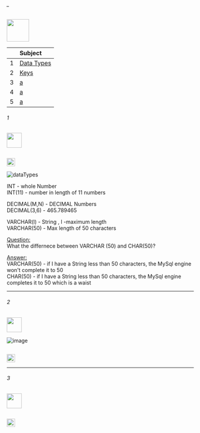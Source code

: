 ###### _

<img src="https://img.shields.io/badge/-Basic Concepts%20-blue" height=60px>

|     |  Subject           |
|:---:|:------------------------------| 
|  1  |[Data Types](#1)   | 
|  2  |[Keys](#2)   | 
|  3  |[a](#3)   | 
|  4  |[a](#4)   | 
|  5  |[a](#5)   | 

###### 1

<img src="https://img.shields.io/badge/-1. Data Types %20-blue" height=40px>

```java
```

[<img src="https://img.shields.io/badge/-Back to top%20-brown" height=22px>](#_)


![dataTypes](https://user-images.githubusercontent.com/36256986/158463506-c95ccea7-e00b-4b3f-be5b-fab4d909a601.png)

INT - whole Number</br>
	INT(11)  - number in length of 11 numbers</br>
	
DECIMAL(M,N) - DECIMAL Numbers</br>
	DECIMAL(3,6) - 465.789465  </br>
	
VARCHAR(l)  - String  , l -maximum length</br>
	VARCHAR(50) - Max length of 50 characters </br>
	


[Question:](#-)</br>
	What the differnece between VARCHAR (50) and CHAR(50)?

[Answer:](#-)</br>
	VARCHAR(50) - if I have a String less than 50 characters, the MySql engine won't complete it to 50 </br>
	CHAR(50) -  if I have a String less than 50 characters, the MySql engine completes it to 50 which is a waist </br>




--------------------------------------------------------------------------------------------------

###### 2

<img src="https://img.shields.io/badge/-2. Keys %20-blue" height=40px>

![image](https://user-images.githubusercontent.com/36256986/158466169-67013ee3-7a11-434a-b72e-c62b5e444083.png)

```sql
```

[<img src="https://img.shields.io/badge/-Back to top%20-brown" height=22px>](#_)

--------------------------------------------------------------------------------------------------

###### 3

<img src="https://img.shields.io/badge/-23 %20-blue" height=40px>

```java
```

[<img src="https://img.shields.io/badge/-Back to top%20-brown" height=22px>](#_)
